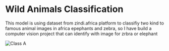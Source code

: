 # Wild Animals Classification
This model is using dataset from zindi.africa platform to classifiy two kind to famous animal images in africa epephants and zebra, so I have build a computer vision project that can identify with image for zrbra or elephant

![Class A](https://github.com/NasrYousif/ZebraElephantClassification/blob/master/assets/zepra.jpeg)

